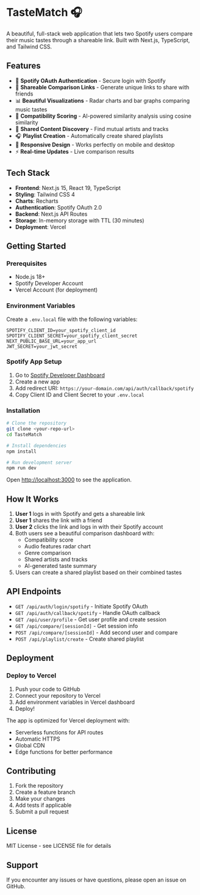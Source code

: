 # TasteMatch 🎧

A beautiful, full-stack web application that lets two Spotify users compare their music tastes through a shareable link. Built with Next.js, TypeScript, and Tailwind CSS.

## Features

- 🔐 **Spotify OAuth Authentication** - Secure login with Spotify
- 🔗 **Shareable Comparison Links** - Generate unique links to share with friends
- 📊 **Beautiful Visualizations** - Radar charts and bar graphs comparing music tastes
- 🎯 **Compatibility Scoring** - AI-powered similarity analysis using cosine similarity
- 👯 **Shared Content Discovery** - Find mutual artists and tracks
- 🎧 **Playlist Creation** - Automatically create shared playlists
- 📱 **Responsive Design** - Works perfectly on mobile and desktop
- ⚡ **Real-time Updates** - Live comparison results

## Tech Stack

- **Frontend**: Next.js 15, React 19, TypeScript
- **Styling**: Tailwind CSS 4
- **Charts**: Recharts
- **Authentication**: Spotify OAuth 2.0
- **Backend**: Next.js API Routes
- **Storage**: In-memory storage with TTL (30 minutes)
- **Deployment**: Vercel

## Getting Started

### Prerequisites

- Node.js 18+ 
- Spotify Developer Account
- Vercel Account (for deployment)

### Environment Variables

Create a `.env.local` file with the following variables:

```env
SPOTIFY_CLIENT_ID=your_spotify_client_id
SPOTIFY_CLIENT_SECRET=your_spotify_client_secret
NEXT_PUBLIC_BASE_URL=your_app_url
JWT_SECRET=your_jwt_secret
```

### Spotify App Setup

1. Go to [Spotify Developer Dashboard](https://developer.spotify.com/dashboard)
2. Create a new app
3. Add redirect URI: `https://your-domain.com/api/auth/callback/spotify`
4. Copy Client ID and Client Secret to your `.env.local`

### Installation

```bash
# Clone the repository
git clone <your-repo-url>
cd TasteMatch

# Install dependencies
npm install

# Run development server
npm run dev
```

Open [http://localhost:3000](http://localhost:3000) to see the application.

## How It Works

1. **User 1** logs in with Spotify and gets a shareable link
2. **User 1** shares the link with a friend
3. **User 2** clicks the link and logs in with their Spotify account
4. Both users see a beautiful comparison dashboard with:
   - Compatibility score
   - Audio features radar chart
   - Genre comparison
   - Shared artists and tracks
   - AI-generated taste summary
5. Users can create a shared playlist based on their combined tastes

## API Endpoints

- `GET /api/auth/login/spotify` - Initiate Spotify OAuth
- `GET /api/auth/callback/spotify` - Handle OAuth callback
- `GET /api/user/profile` - Get user profile and create session
- `GET /api/compare/[sessionId]` - Get session info
- `POST /api/compare/[sessionId]` - Add second user and compare
- `POST /api/playlist/create` - Create shared playlist

## Deployment

### Deploy to Vercel

1. Push your code to GitHub
2. Connect your repository to Vercel
3. Add environment variables in Vercel dashboard
4. Deploy!

The app is optimized for Vercel deployment with:
- Serverless functions for API routes
- Automatic HTTPS
- Global CDN
- Edge functions for better performance

## Contributing

1. Fork the repository
2. Create a feature branch
3. Make your changes
4. Add tests if applicable
5. Submit a pull request

## License

MIT License - see LICENSE file for details

## Support

If you encounter any issues or have questions, please open an issue on GitHub.
